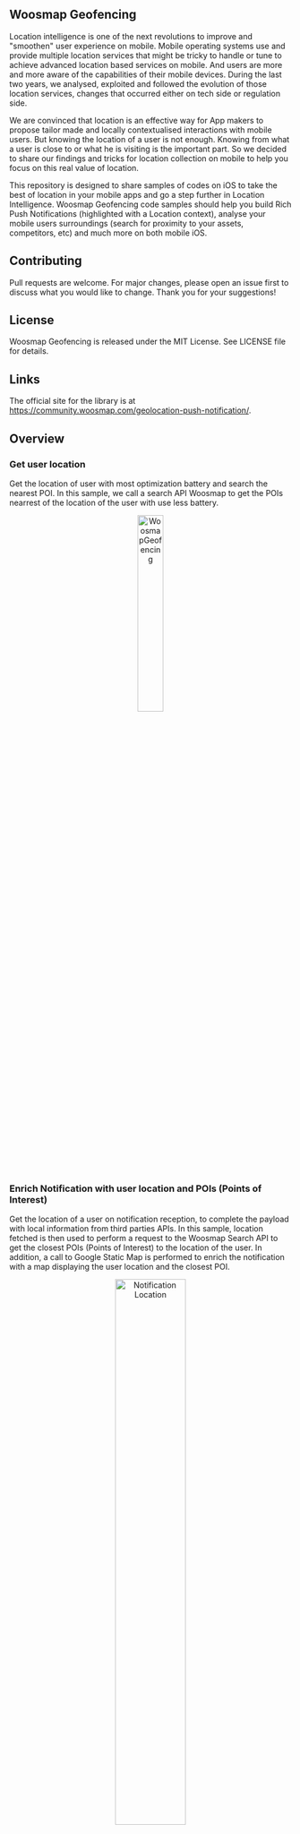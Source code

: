 
## Woosmap Geofencing

Location intelligence is one of the next revolutions to improve and "smoothen" user experience on mobile. 
Mobile operating systems use and provide multiple location services that might be tricky to handle or tune to achieve advanced location based services on mobile. And users are more and more aware of the capabilities of their mobile devices.
During the last two years, we analysed, exploited and followed the evolution of those location services, changes that occurred either on tech side or regulation side.

We are convinced that location is an effective way for App makers to propose tailor made and locally contextualised interactions with mobile users.
But knowing the location of a user is not enough. Knowing from what a user is close to or what he is visiting is the important part. So we decided to share our findings and tricks for location collection on mobile to help you focus on this real value of location. 

This repository is designed to share samples of codes on iOS to take the best of location in your mobile apps and go a step further in Location Intelligence.
Woosmap Geofencing code samples should help you build Rich Push Notifications (highlighted with a Location context), analyse your mobile users surroundings (search for proximity to your assets, competitors, etc) and much more on both mobile iOS.

## Contributing

Pull requests are welcome. For major changes, please open an issue first to discuss what you would like to change.
Thank you for your suggestions!

## License
Woosmap Geofencing is released under the MIT License. See LICENSE file for details.

## Links
The official site for the library is at https://community.woosmap.com/geolocation-push-notification/.


##  Overview

### Get user location 

Get the location of user with most optimization battery and search the nearest POI. In this sample, we call a search API Woosmap to get the POIs nearrest of the location of the user with use less battery.

<p align="center">
  <img alt="WoosmapGeofencing" src="/assets/WoosmapGeofencing1.png" width="30%">
</p>

### Enrich Notification with user location and POIs (Points of Interest)

Get the location of a user on notification reception, to complete the payload with local information from third parties APIs. 
In this sample, location fetched is then used to perform a request to the Woosmap Search API to get the closest POIs (Points of Interest) to the location of the user. In addition, a call to Google Static Map is performed to enrich the notification with a map displaying the user location and the closest POI.

<p align="center">
  <img alt="Notification Location" src="/assets/2Markers.png" width="50%">
</p>

##  Pre-requisites

- iOS 13 and above.
- Xcode 11 and above
- APNS Credentials

## Installation
* Download the latest code version or add the repository as a git submodule to your git-tracked project.
* Open your Xcode project, then drag and drop source directory onto your project. Make sure to select Copy items when asked if you extracted the code archive outside of your project.
* Compile and install the mobile app onto your mobile device.

## Get Keys

* If you don't use the Woosmap API with key, you can only get the location of the user.
* If you want to retrieve the closest of your store from the user location, load your assets in a Woosmap Project and get a Woosmap Key API [see Woosmap developer documentation](https://developers.woosmap.com/get-started).
<p align="center">
  <img alt="WoosmapGeofencing with POI from Search API" src="/assets/WoosmapGeofencing2.png" width="30%">
</p>
<p align="center">
  <img alt="Search API" src="/assets/UserLocationPOI.png" width="50%">
</p>

* If you want a map in the notification, get Google Maps API Key for requesting a static map [see Google documentation](https://developers.google.com/maps/documentation/maps-static/get-api-key).
<p align="center">
  <img alt="Google map Static" src="/assets/1Marker.png" width="50%">
</p>

* If you don't use any third party API and don’t define API keys, the notification will only display the location (lat/long) of the user.
<p align="center">
  <img alt="Google map Static" src="/assets/userLocation.png" width="50%">
</p>


## Usage 
The first step that should always be done each time your app is launched (in Foreground AND Background) is to set your Woosmap Private key Search API. This should be done as early as possible in your didFinishLaunchingWithOptions App Delegate. Depending on your integration, you should call startMonitoringInBackground too. This method must also be called everytime your app is Launched.
Set the `locationServiceDelegate` and `searchAPIDataDelegate` to retrieve data of location and POI when the data is ready. 
```swift
func application(_ application: UIApplication, didFinishLaunchingWithOptions launchOptions: [UIApplication.LaunchOptionsKey: Any]?) -> Bool {
        // Set private key Search API
        WoosmapGeofencing.shared.setWoosmapAPIKey(key: "YOUR_WOOSMAP_KEY")
        
        // Set your filter on position location and search
        WoosmapGeofencing.shared.setCurrentPositionFilter(distance: 10.0, time: 10)
        WoosmapGeofencing.shared.setSearchAPIFilter(distance: 10.0, time: 10)
        
        // Initialize the framework
        WoosmapGeofencing.shared.initServices()
        
        // Set delegate of protocol Location and POI
        WoosmapGeofencing.shared.getLocationService().locationServiceDelegate = DataLocation()
        WoosmapGeofencing.shared.getLocationService().searchAPIDataDelegate = DataPOI()
        
        // Check if the authorization Status of location Manager
        if (CLLocationManager.authorizationStatus() != .notDetermined) {
            WoosmapGeofencing.shared.startMonitoringInBackground()
        }
    return true
}
```

In order to be sure to avoid loosing data, you also need to call `startMonitoringInBackground` in the proper AppDelegate method : 
```swift
func applicationDidEnterBackground(_ application: UIApplication) {
    if (CLLocationManager.authorizationStatus() != .notDetermined) {
        WoosmapGeofencing.shared.startMonitoringInBackground()
    }
}
```

Too keep our SDK up to date with user's data we need to call `didBecomeActive` in the proper AppDelegate method too.
```swift
func applicationDidBecomeActive(_ application: UIApplication) {
    WoosmapGeofencing.shared.didBecomeActive()
    // Restart any tasks that were paused (or not yet started) while the application was inactive. If the application was previously in the background, optionally refresh the user interface.
}
```

In your class delegate, retrieve location data and POI date :
```swift
func tracingLocation(locations: [CLLocation], locationId: UUID) {
        let location = locations.last!
  
        let locationToSave = LocationModel(locationId: locationId, latitude: location.coordinate.latitude, longitude: location.coordinate.longitude, dateCaptured: Date(), descriptionToSave: "description")
        print("location to save = " + locationToSave.dateCaptured.stringFromDate())
        createLocation(location: locationToSave)
        self.lastLocation = location
    }
    
    func tracingLocationDidFailWithError(error: Error) {
        NSLog("\(error)")
    }

func searchAPIResponseData(searchAPIData: SearchAPIData, locationId: UUID) {
    for feature in (searchAPIData.features)! {        
    	let city = feature.properties!.address!.city!
        let zipCode = feature.properties!.address!.zipcode!
        let distance = feature.properties!.distance!
        let latitude = (feature.geometry?.coordinates![1])!
        let longitude = (feature.geometry?.coordinates![0])!
        let dateCaptured = Date()
        let POIToSave = POIModel(locationId: locationId,city: city,zipCode: zipCode,distance: distance,latitude: latitude, longitude: longitude,dateCaptured: dateCaptured)
        createPOI(POImodel: POIToSave)
    }
}
func serachAPIError(error: String) {
       // Catch Error
       NSLog("\(error)")
}
```

## Simulate Notification

* Get the notification token in the log debug or on the main screen of the demo app.
* Install the app PushNotification from the github : https://github.com/noodlewerk/NWPusher. This desktop app will help you simulate notification sending if you do not have any other Notification Solutions.
* Enter your push certificate : https://github.com/noodlewerk/NWPusher#certificate
* Enter a message in json format like this "{"location":"1","timestamp":"1589288354"}". The object "location" allows to have a location (lat/long) displayed in the notification. The "timestamp" object validates the delay between the server time and the mobile time to check if the retrieved location is not outdated (if difference between server and mobile time is greater than 300 sec, notification will not be displayed).
* If you want to send notification directly from an iOS app, you can use this project : https://github.com/noodlewerk/NWPusher#push-from-ios. Follow instructions to change the p12 file and enter the token of the notification app.


## GPX files
To testing geolocation in an iOS app, you can mock a route to simulate locations.  
For create a gpx files, the following tool converts a Google Maps link (also works with Google Maps Directions) to a .gpx file : https://mapstogpx.com/mobiledev.php
To emulate, foolow instruction here :  http://www.madebyuppercut.com/testing-geolocation-ios-app/


## Additional Documentation

* [Enabling Location](./doc/EnablingLocation.md) : To use location, first thing is enabling associated services on the user device. Find out here how to do it and more importantly what are the different permissions and consequences of choices made by the user
* [Enabling the Push Notification Service](./doc/EnablingPushNotificationService.md) : As for location, user has to accept Push Notification, here are what to set in your app, associated permissions for the user, APNS registering process and tips to test it all.
* [Notifications Service Extensions](./doc/NotificationsServiceExtensions.md) : If you are here, it’s because you want custom notifications. Find out here how to handle those.
* [Setup the location manager](./doc/SetupLocationManager.md) : How to configure the Location Manager in the Notification Service Extension. 
* [Check Timestamp of the payload](./doc/CheckTimestampPayload.md) : Because differences may occur between sending time and reception time, you may need to check it before retrieving a location.
* [Enabling Location in different lifecycle](./doc/EnablingLocationLifecycle.md) : how to use location manager in different lifecycle (Foreground, Background) of the app
* [Get Location with optimizations](./doc/GetLocationOptimizations.md) : To optimize detection mouvement with battery usage.
* [APIs request](./doc/APIsRequest.md) : Find out here how to use Woosmap Search API to “geo contextualize” the location of your users. 
* [Notification APIs request](./doc/APIsRequestInNotification.md) : In use of a notification, Location of the mobile is one thing but knowing from what the mobile is close to is another thing. Find out here how to use Woosmap Search API to “geo contextualize” the location of your users.


















